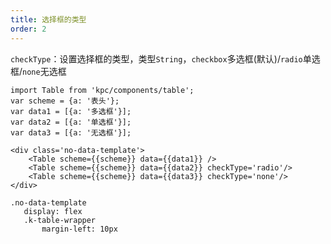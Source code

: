 ```yaml
---
title: 选择框的类型
order: 2
---
```


`checkType`：设置选择框的类型，类型`String`，`checkbox`多选框(默认)/`radio`单选框/`none`无选框

```vdt
import Table from 'kpc/components/table';
var scheme = {a: '表头'};
var data1 = [{a: '多选框'}];
var data2 = [{a: '单选框'}];
var data3 = [{a: '无选框'}];

<div class='no-data-template'>
    <Table scheme={{scheme}} data={{data1}} />
    <Table scheme={{scheme}} data={{data2}} checkType='radio'/>
    <Table scheme={{scheme}} data={{data3}} checkType='none'/>
</div>
```

```styl
.no-data-template
   display: flex
   .k-table-wrapper
       margin-left: 10px
```







